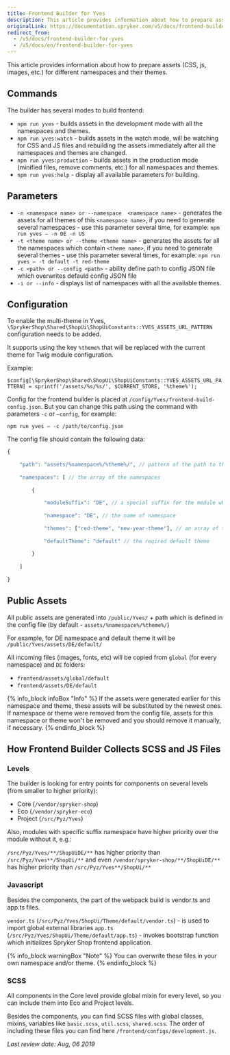 ```yaml
---
title: Frontend Builder for Yves
description: This article provides information about how to prepare assets (CSS, js, images, etc.) for different namespaces and their themes.
originalLink: https://documentation.spryker.com/v5/docs/frontend-builder-for-yves
redirect_from:
  - /v5/docs/frontend-builder-for-yves
  - /v5/docs/en/frontend-builder-for-yves
---
```


This article provides information about how to prepare assets (CSS, js, images, etc.) for different namespaces and their themes.

## Commands
The builder has several modes to build frontend:

* `npm run yves` - builds assets in the development mode with all the namespaces and themes.
* `npm run yves:watch` - builds assets in the watch mode, will be watching for CSS and JS files and rebuilding the assets immediately after all the namespaces and themes are changed.
* `npm run yves:production` - builds assets in the production mode (minified files, remove comments, etc.) for all namespaces and themes.
* `npm run yves:help` - display all available parameters for building.

## Parameters

* `-n <namespace name> or --namespace  <namespace name>` - generates the assets for all themes of this `<namespace name>`, if you need to generate several namespaces  - use this parameter several time, for example: `npm run yves – -n DE -n US`
*    `-t <theme name> or --theme <theme name>` - generates the assets for all the namespaces which contain `<theme name>`, if you need to generate several themes  - use this parameter several times, for example: `npm run yves – -t default -t red-theme`
* `-c <path> or --config <path>` - ability define path to config JSON file which overwrites defauld config JSON file
* `-i or --info` - displays list of namespaces with all the available themes.

## Configuration
To enable the multi-theme in Yves, `\SprykerShop\Shared\ShopUi\ShopUiConstants::YVES_ASSETS_URL_PATTERN` configuration needs to be added.

It supports using the key `%theme%` that will be replaced with the current theme for Twig module configuration.

Example:

`$config[\SprykerShop\Shared\ShopUi\ShopUiConstants::YVES_ASSETS_URL_PATTERN] = sprintf('/assets/%s/%s/', $CURRENT_STORE, '%theme%');`

Config for the frontend builder is placed at `/config/Yves/frontend-build-config.json`. But you can change this path using the command with parameters `-c` or `–config`, for example:

`npm run yves – -c /path/to/config.json`

The config file should contain the following data:

```php
{
 
    "path": "assets/%namespace%/%theme%/", // pattern of the path to the public assets
 
    "namespaces": [ // the array of the namespaces
 
        {
 
            "moduleSuffix": "DE", // a special suffix for the module which will be rendered for the current namespace
 
            "namespace": "DE", // the name of namespace
 
            "themes": ["red-theme", "new-year-theme"], // an array of the themes which will be rendered for this namespace, if the additional themes aren't needed - should leave an empty array
 
            "defaultTheme": "default" // the reqired default theme
 
        }
 
    ]
 
}
```

## Public Assets
All public assets are generated into `/public/Yves/` + path which is defined in the config file (by default - `assets/%namespace%/%theme%/`)

For example, for DE namespace and default theme it will be `/public/Yves/assets/DE/default/`

All incoming files (images, fonts, etc) will be copied from `global` (for every namespace) and `DE` folders:

* `frontend/assets/global/default`
* `frontend/assets/DE/default`

 {% info_block infoBox "Info" %}
If the assets were generated earlier for this namespace and theme, these assets will be substituted by the newest ones. If namespace or theme were removed from the config file, assets for this namespace or theme won't be removed and you should remove it manually, if necessary.
{% endinfo_block %}
 
 ## How Frontend Builder Collects SCSS and JS Files
### Levels
The builder is looking for entry points for components on several levels (from smaller to higher priority):

* Core (`/vendor/spryker-shop`)
* Eco (`/vendor/spryker-eco`)
* Project (`/src/Pyz/Yves`)

Also, modules with specific suffix namespace have higher priority over the module without it, e.g.:

`/src/Pyz/Yves/**/ShopUiDE/**` has higher priority than `/src/Pyz/Yves**/ShopUi/**` and even `/vendor/spryker-shop/**/ShopUiDE/**` has higher priority than `/src/Pyz/Yves**/ShopUi/**`

### Javascript
Besides the components, the part of the webpack build is vendor.ts and app.ts files.

`vendor.ts` (`/src/Pyz/Yves/ShopUi/Theme/default/vendor.ts`) - is used to import global external libraries `app.ts` (`/src/Pyz/Yves/ShopUi/Theme/default/app.ts`) -  invokes bootstrap function which initializes Spryker Shop frontend application.

{% info_block warningBox "Note" %}
You can overwrite these files in your own namespace and/or theme.
{% endinfo_block %}
### SCSS
All components in the Core level provide global mixin for every level, so you can include them into Eco and Project levels.

Besides the components, you can find SCSS files with global classes, mixins, variables like `basic.scss`, `util.scss`, `shared.scss`. The order of including these files you can find here `/frontend/configs/development.js`.

*Last review date: Aug, 06 2019*
